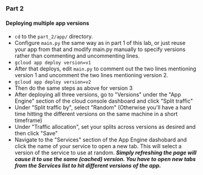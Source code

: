 ### Part 2
#### Deploying multiple app versions
- `cd` to the `part_2/app/` directory.
- Configure `main.py` the same way as in part 1 of this lab, or just reuse your app from that and modify main.py manually to specify versions rather than commenting and uncommenting lines.
- `gcloud app deploy version=v1`
- After that deploys, edit `main.py` to comment out the two lines mentioning version 1 and uncomment the two lines mentioning version 2.
- `gcloud app deploy version=v2`
- Then do the same steps as above for version 3
- After deploying all three versions, go to "Versions" under the "App Engine" section of the cloud console dashboard and click "Split traffic"
- Under "Split traffic by", select "Random" (Otherwise you'll have a hard time hitting the different versions on the same machine in a short timeframe)
- Under "Traffic allocation", set your splits across versions as desired and then click "Save"
- Navigate to the "Services" section of the App Engine dashobard and click the name of your service to open a new tab. This will select a version of the service to use at random.
***Simply refreshing the page will cause it to use the same (cached) version. You have to open new tabs from the Services list to hit different versions of the app.***

